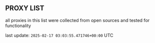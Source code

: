 ## PROXY LIST

all proxies in this list were collected from open sources and tested for functionality

last update: `2025-02-17 03:03:55.471746+00:00` UTC
